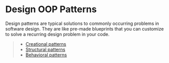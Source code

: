 # Design OOP Patterns

Design patterns are typical solutions to commonly 
occurring problems in software design.
They are like pre-made blueprints 
that you can customize to solve a recurring design problem in your code.

> + [Creational patterns][create]
> + [Structural patterns][structure]
> + [Behavioral patterns][behave]

[create]: https://github.com/MaxBstr/OOP-Patterns/tree/main/1.%20Creational "Creatonal patterns"
[structure]: https://github.com/MaxBstr/OOP-Patterns/tree/main/2.%20Structural "Structural patterns"
[behave]: https://github.com/MaxBstr/OOP-Patterns/tree/main/3.%20Behavioral "Behavioral patterns"
